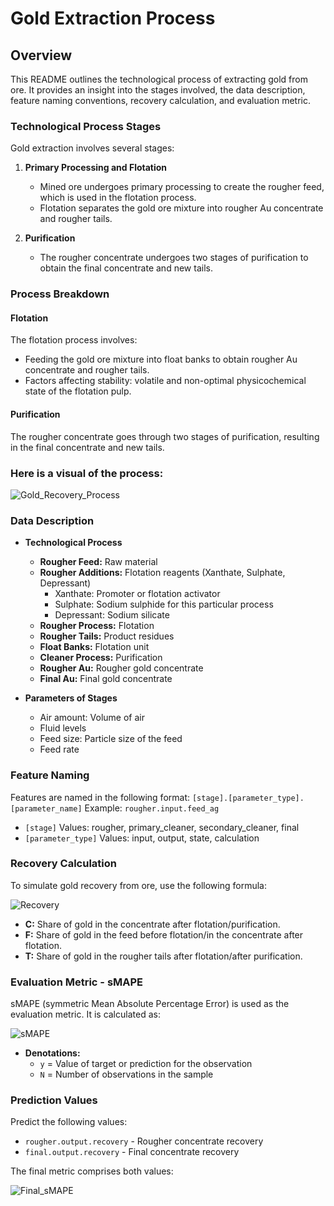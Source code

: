 # Gold Extraction Process

## Overview
This README outlines the technological process of extracting gold from ore. It provides an insight into the stages involved, the data description, feature naming conventions, recovery calculation, and evaluation metric.

### Technological Process Stages
Gold extraction involves several stages:

1. **Primary Processing and Flotation**
   - Mined ore undergoes primary processing to create the rougher feed, which is used in the flotation process.
   - Flotation separates the gold ore mixture into rougher Au concentrate and rougher tails.
   
2. **Purification**
   - The rougher concentrate undergoes two stages of purification to obtain the final concentrate and new tails.

### Process Breakdown
#### Flotation
The flotation process involves:
- Feeding the gold ore mixture into float banks to obtain rougher Au concentrate and rougher tails.
- Factors affecting stability: volatile and non-optimal physicochemical state of the flotation pulp.

#### Purification
The rougher concentrate goes through two stages of purification, resulting in the final concentrate and new tails.

### Here is a visual of the process:

![Gold_Recovery_Process](https://github.com/anthony-callender/TripleTen_projects/assets/129457454/88953d04-535e-413e-8a8d-83f77e8d6293)

### Data Description
- **Technological Process**
  - **Rougher Feed:** Raw material
  - **Rougher Additions:** Flotation reagents (Xanthate, Sulphate, Depressant)
    - Xanthate: Promoter or flotation activator
    - Sulphate: Sodium sulphide for this particular process
    - Depressant: Sodium silicate
  - **Rougher Process:** Flotation
  - **Rougher Tails:** Product residues
  - **Float Banks:** Flotation unit
  - **Cleaner Process:** Purification
  - **Rougher Au:** Rougher gold concentrate
  - **Final Au:** Final gold concentrate

- **Parameters of Stages**
  - Air amount: Volume of air
  - Fluid levels
  - Feed size: Particle size of the feed
  - Feed rate

### Feature Naming
Features are named in the following format:
`[stage].[parameter_type].[parameter_name]`
Example: `rougher.input.feed_ag`
- `[stage]` Values: rougher, primary_cleaner, secondary_cleaner, final
- `[parameter_type]` Values: input, output, state, calculation

### Recovery Calculation
To simulate gold recovery from ore, use the following formula:

![Recovery](https://github.com/anthony-callender/TripleTen_projects/assets/129457454/ac4d3910-c202-4f2f-bcdb-c8d13a771207)

- **C:** Share of gold in the concentrate after flotation/purification.
- **F:** Share of gold in the feed before flotation/in the concentrate after flotation.
- **T:** Share of gold in the rougher tails after flotation/after purification.

### Evaluation Metric - sMAPE
sMAPE (symmetric Mean Absolute Percentage Error) is used as the evaluation metric.
It is calculated as:

![sMAPE](https://github.com/anthony-callender/TripleTen_projects/assets/129457454/1bbc23e0-d03e-4256-a3de-4b4365022183)

- **Denotations:**
  - `y` = Value of target or prediction for the observation
  - `N` = Number of observations in the sample

### Prediction Values
Predict the following values:
- `rougher.output.recovery` - Rougher concentrate recovery
- `final.output.recovery` - Final concentrate recovery

The final metric comprises both values:

![Final_sMAPE](https://github.com/anthony-callender/TripleTen_projects/assets/129457454/2f7a0b55-dbbe-4a24-a95b-d9ead3c14561)

